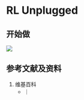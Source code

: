 # RL Unplugged

## 开始做

![](/images/基本数据类型/经典数据集/离线强化学习/RL_Unplugged/01.jpg)

## 参考文献及资料

1. 维基百科
	- [](https://en.wikipedia.org/wiki/) ｜ [](https://zh.wikipedia.org/wiki/) 
